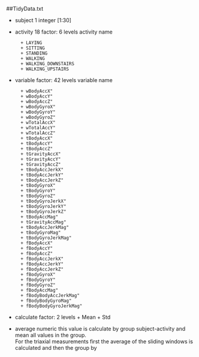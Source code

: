 ##TidyData.txt

* subject
        1
        integer
        [1:30]
        
* activity
        18
        factor: 6 levels activity name
        
        + LAYING 
        + SITTING 
        + STANDING 
        + WALKING 
        + WALKING_DOWNSTAIRS 
        + WALKING_UPSTAIRS

* variable
        factor: 42 levels variable name

        + wBodyAccX"
        + wBodyAccY"              
        + wBodyAccZ"             
        + wBodyGyroX"             
        + wBodyGyroY"             
        + wBodyGyroZ"            
        + wTotalAccX"             
        + wTotalAccY"             
        + wTotalAccZ"            
        + tBodyAccX"            
        + tBodyAccY"            
        + tBodyAccZ"        
        + tGravityAccX"         
        + tGravityAccY"         
        + tGravityAccZ"        
        + tBodyAccJerkX"        
        + tBodyAccJerkY"        
        + tBodyAccJerkZ"       
        + tBodyGyroX"           
        + tBodyGyroY"           
        + tBodyGyroZ"          
        + tBodyGyroJerkX"       
        + tBodyGyroJerkY"       
        + tBodyGyroJerkZ"      
        + tBodyAccMag"          
        + tGravityAccMag"       
        + tBodyAccJerkMag"     
        + tBodyGyroMag"         
        + tBodyGyroJerkMag"     
        + fBodyAccX"           
        + fBodyAccY"            
        + fBodyAccZ"            
        + fBodyAccJerkX"       
        + fBodyAccJerkY"        
        + fBodyAccJerkZ"        
        + fBodyGyroX"          
        + fBodyGyroY"           
        + fBodyGyroZ"           
        + fBodyAccMag"         
        + fBodyBodyAccJerkMag"  
        + fBodyBodyGyroMag"     
        + fBodyBodyGyroJerkMag"
        
* calculate
        factor: 2 levels
        + Mean
        + Std
        
* average
        numeric
        this value is calculate by group subject-activity and mean all values in the group.  
        For the triaxial measurements first the average of the sliding windows is calculated and then the group by
